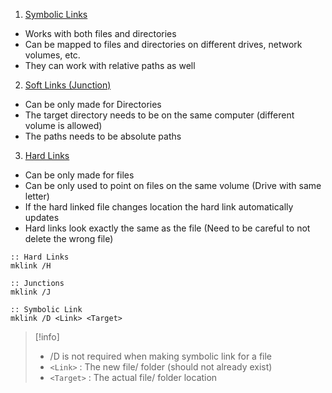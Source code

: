 1. <u>Symbolic Links</u>  
* Works with both files and directories
* Can be mapped to files and directories on different drives, network volumes, etc.
* They can work with relative paths as well

2. <u>Soft Links (Junction)</u>  
* Can be only made for Directories
* The target directory needs to be on the same computer (different volume is allowed)
* The paths needs to be absolute paths

3. <u>Hard Links</u>  
* Can be only made for files
* Can be only used to point on files on the same volume (Drive with same letter)
* If the hard linked file changes location the hard link automatically updates
* Hard links look exactly the same as the file (Need to be careful to not delete the wrong file)

````batch
:: Hard Links
mklink /H 

:: Junctions
mklink /J 

:: Symbolic Link
mklink /D <Link> <Target> 
````

 > [!info]
 > - /D is not required when making symbolic link for a file
 > - `<Link>` : The new file/ folder (should not already exist)
 > - `<Target>` : The actual file/ folder location
